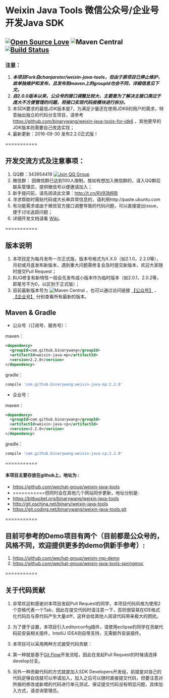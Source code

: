 # Weixin Java Tools 微信公众号/企业号开发Java SDK
## [![Open Source Love](https://badges.frapsoft.com/os/v1/open-source.svg?v=103)](https://github.com/ellerbrock/open-source-badge/)     ![Maven Central](https://img.shields.io/maven-central/v/com.github.binarywang/weixin-java-parent.svg)  [![Build Status](https://travis-ci.org/wechat-group/weixin-java-tools.svg?branch=develop)](https://travis-ci.org/wechat-group/weixin-java-tools)


### 注意：
1. ***本项目Fork自chanjarster/weixin-java-tools，但由于原项目已停止维护，故单独维护和发布，且发布到maven上的groupId也会不同，详细信息见下文。***
1. ***自2.0.0版本以来，公众号的接口调整比较大，主要是为了解决主接口类过于庞大不方便管理的问题，将接口实现代码按模块进行拆分。***
1. 本SDK要求的最低JDK版本是7，为满足少量还在使用JDK6的用户的需求，特意抽出独立的代码分支项目，请参考 https://github.com/binarywang/weixin-java-tools-for-jdk6 ，其他更早的JDK版本则需要自己改造实现；
1. 最新更新：2016-09-30 发布2.2.0正式版！

===========

## 开发交流方式及注意事项：
1. QQ群：343954419 [![Join QQ Group](http://pub.idqqimg.com/wpa/images/group.png)](http://shang.qq.com/wpa/qunwpa?idkey=078f7a153d243853e24cf2b542e7a6ccbf2a592bc138080f84d11297f736ec46)
1. 微信群： 因微信群已达到100人限制，故如有想加入微信群的，请入QQ群后联系管理员，提供微信号以便邀请加入；
1. 新手提问前，请先阅读此文章：http://t.cn/RV93MRB
1. 寻求帮助时需贴代码或大长串异常信息的，请利用http://paste.ubuntu.com
1. 有功能需求或由于微信官方接口调整导致的代码问题，可以直接提出issue，便于讨论追踪问题；
1. 详细开发文档请看 [Wiki](https://github.com/wechat-group/weixin-java-tools/wiki)。

===========

## 版本说明
1. 本项目定为每月发布一次正式版，版本号格式为X.X.0（如2.1.0，2.2.0等），月初或月底发布新版本，遇到重大问题需修复会及时提交新版本，欢迎大家随时提交Pull Request；
1. BUG修复和新特性一般会先发布成小版本作为临时版本（如2.0.1，2.0.2等，即尾号不为0，以区别于正式版）；
1. 目前最新版本号为 ![Maven Central](https://img.shields.io/maven-central/v/com.github.binarywang/weixin-java-parent.svg) ，也可以通过访问链接 [【公众号】](http://search.maven.org/#search%7Cgav%7C1%7Cg%3A%22com.github.binarywang%22%20AND%20a%3A%22weixin-java-mp%22) 、[【企业号】](http://search.maven.org/#search%7Cgav%7C1%7Cg%3A%22com.github.binarywang%22%20AND%20a%3A%22weixin-java-cp%22)
分别查看所有最新的版本。 

## Maven & Gradle

* 公众号（订阅号、服务号）：

maven：
```xml
<dependency>
  <groupId>com.github.binarywang</groupId>
  <artifactId>weixin-java-mp</artifactId>
  <version>2.2.0</version>
</dependency>
```
gradle：
```groovy
compile 'com.github.binarywang:weixin-java-mp:2.2.0'
```

* 企业号：

maven：
```xml
<dependency>
  <groupId>com.github.binarywang</groupId>
  <artifactId>weixin-java-cp</artifactId>
  <version>2.2.0</version>
</dependency>
```
gradle：
```groovy
compile 'com.github.binarywang:weixin-java-cp:2.2.0'
```

===========

#### 本项目主要存放在github上，地址为 :
* https://github.com/wechat-group/weixin-java-tools
* ===========但同时会在其他几个网站同步更新，地址分别是:
* https://bitbucket.org/binarywang/weixin-java-tools
* http://git.oschina.net/binary/weixin-java-tools
* https://git.coding.net/binarywang/weixin-java-tools.git

===========
## 目前可参考的Demo项目有两个（目前都是公众号的，风格不同，欢迎提供更多的demo供新手参考）:
1. https://github.com/wechat-group/weixin-mp-demo
1. https://github.com/wechat-group/weixin-java-tools-springmvc

===========
## 关于代码贡献
1. 非常欢迎和感谢对本项目发起Pull Request的同学，本项目代码风格为使用2个空格代表一个Tab，因此在提交代码时请注意一下，否则很容易在IDE格式化代码后与原代码产生大量diff，这样会给其他人阅读代码带来极大的困扰。
1. 为了便于设置，本项目引入editorconfig插件，请使用eclipse的同学在贡献代码前安装相关插件，IntelliJ IDEA则自带支持，无需额外安装插件。
1. 本项目可以采用两种方式接受代码贡献：

  1. 第一种就是基于[Git Flow](https://www.atlassian.com/git/tutorials/comparing-workflows/gitflow-workflow)开发流程，因此在发起Pull Request的时候请选择develop分支。
  1. 另外一种贡献代码的方式就是加入SDK Developers开发组，前提是对自己的代码足够自信就可以申请加入，加入之后可以随时直接提交代码，但要注意对所做的修改或新增的代码进行单元测试，保证提交代码没有明显问题，具体加入方式，请咨询管理员。
